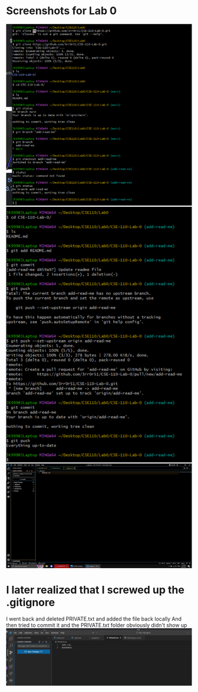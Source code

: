 # Screenshots for Lab 0
![](screenshots/CSE%20110%20Lab%200%20Part%201.png)\
![](screenshots/CSE%20110%20Lab%200%20Part%202.png)\
![](screenshots/CSE%20110%20Lab%200%20VSCode%20UI%20and%20.gitignore.png)

# I later realized that I screwed up the .gitignore
I went back and deleted PRIVATE.txt and added the file back locally
And then tried to commit it and the PRIVATE.txt folder obviously didn't show up\
![](screenshots/Git%20Ignore%20Fix.png)
